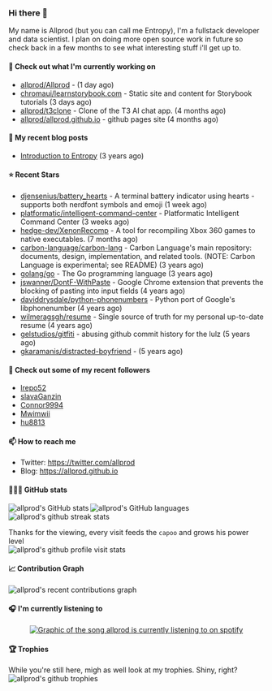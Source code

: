 ### Hi there 👋  
My name is Allprod (but you can call me Entropy), I'm a fullstack developer and data scientist. I plan on doing more open source work in future so check back in a few months to see what interesting stuff i'll get up to.


#### 👷 Check out what I'm currently working on  

- [allprod/Allprod](https://github.com/allprod/Allprod) -  (1 day ago)
- [chromaui/learnstorybook.com](https://github.com/chromaui/learnstorybook.com) - Static site and content for Storybook tutorials (3 days ago)
- [allprod/t3clone](https://github.com/allprod/t3clone) - Clone of the T3 AI chat app. (4 months ago)
- [allprod/allprod.github.io](https://github.com/allprod/allprod.github.io) - github pages site (4 months ago)


#### 📜 My recent blog posts

- [Introduction to Entropy](https://allprod.github.io/posts/hithere/) (3 years ago)


#### ⭐ Recent Stars

- [djensenius/battery_hearts](https://github.com/djensenius/battery_hearts) - A terminal battery indicator using hearts - supports both nerdfont symbols and emoji (1 week ago)
- [platformatic/intelligent-command-center](https://github.com/platformatic/intelligent-command-center) - Platformatic Intelligent Command Center (3 weeks ago)
- [hedge-dev/XenonRecomp](https://github.com/hedge-dev/XenonRecomp) - A tool for recompiling Xbox 360 games to native executables. (7 months ago)
- [carbon-language/carbon-lang](https://github.com/carbon-language/carbon-lang) - Carbon Language&#39;s main repository: documents, design, implementation, and related tools. (NOTE: Carbon Language is experimental; see README) (3 years ago)
- [golang/go](https://github.com/golang/go) - The Go programming language (3 years ago)
- [jswanner/DontF-WithPaste](https://github.com/jswanner/DontF-WithPaste) - Google Chrome extension that prevents the blocking of pasting into input fields (4 years ago)
- [daviddrysdale/python-phonenumbers](https://github.com/daviddrysdale/python-phonenumbers) - Python port of Google&#39;s libphonenumber (4 years ago)
- [wilmeragsgh/resume](https://github.com/wilmeragsgh/resume) - Single source of truth for my personal up-to-date resume (4 years ago)
- [gelstudios/gitfiti](https://github.com/gelstudios/gitfiti) - abusing github commit history for the lulz (5 years ago)
- [gkaramanis/distracted-boyfriend](https://github.com/gkaramanis/distracted-boyfriend) -  (5 years ago)


#### 👯 Check out some of my recent followers

- [lrepo52](https://github.com/lrepo52)
- [slavaGanzin](https://github.com/slavaGanzin)
- [Connor9994](https://github.com/Connor9994)
- [Mwimwii](https://github.com/Mwimwii)
- [hu8813](https://github.com/hu8813)


#### 📫 How to reach me

- Twitter: https://twitter.com/allprod
- Blog: https://allprod.github.io  

#### 👨🏿‍💻 GitHub stats  
<img align="left" alt="allprod's GitHub stats" src="https://gh-readme-stats-pied.vercel.app/api?username=allprod&theme=transparent&hide_title=true&show_icons=true&include_all_commits=true&count_private=true&show=reviews,prs_merged,prs_merged_percentage&hide=stars,commits"/>  
<img align="center" alt="allprod's GitHub languages" src="https://gh-readme-stats-pied.vercel.app/api/top-langs?username=allprod&theme=transparent&layout=compact&hide_progress=true&langs_count=10&card_width=320"/>  
<img align="center" alt="allprod's github streak stats" src="https://github-readme-streak-stats.herokuapp.com/?user=allprod"/>  

Thanks for the viewing, every visit feeds the `capoo` and grows his power level  
<img src="https://count.getloli.com/@allprod?theme=capoo-2" alt="allprod's github profile visit stats" />

#### 📈 Contribution Graph  
<img alt="allprod's recent contributions graph" src="https://github-readme-activity-graph.vercel.app/graph?username=allprod&theme=tokyo-night&bg_color=1a1b27&color=70a5fd&line=70a5fd&point=white&area=true&hide_border=true"/>

#### 🎧 I'm currently listening to 
<div align="center">
    <a href="https://open.spotify.com/user/itisentropy">
        <picture>
            <source srcset="https://readme-spotified.vercel.app/api/spotify/?background_color=bbbbbb&border_color=ffffff" media="(prefers-color-scheme: light)" />
            <source srcset="https://readme-spotified.vercel.app/api/spotify/" media="(prefers-color-scheme: dark)" />
            <img src="https://readme-spotified.vercel.app/api/spotify" alt ="Graphic of the song allprod is currently listening to on spotify" />
        </picture>
    </a>
</div>   


#### 🏆 Trophies  
While you're still here, migh as well look at my trophies. Shiny, right?  
<img alt="allprod's github trophies" src="https://github-profile-trophy.vercel.app/?username=allprod&row=2&column=3"/>




